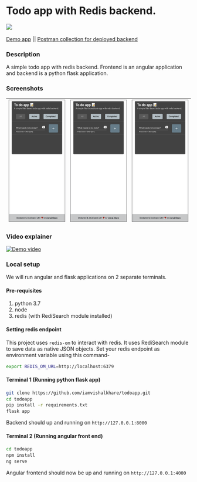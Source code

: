 # Todo app with Redis backend.

![](https://github.com/iamvishalkhare/todoapp/actions/workflows/python-app.yml/badge.svg)

[Demo app](http://13.235.106.236/redis-todo) || 
[Postman collection for deployed backend](https://www.getpostman.com/collections/644a5723b4e630b7c87b)
### Description
A simple todo app with redis backend. Frontend is an angular application and backend is a python flask application.

### Screenshots
| ![image info](./screenshots/1.png)  |  ![image info](./screenshots/1.png) | ![image info](./screenshots/1.png)  |
|---|---|---|

### Video explainer
[![Demo video](https://img.youtube.com/vi/uDytA3TNrNM/0.jpg)](https://www.youtube.com/watch?v=uDytA3TNrNM)
### Local setup
We will run angular and flask applications on 2 separate terminals.

#### Pre-requisites
1. python 3.7
2. node
3. redis (with RediSearch module installed)

#### Setting redis endpoint
This project uses `redis-om` to interact with redis. It uses RediSearch module to save data as native JSON objects.
Set your redis endpoint as environment variable using this command-
```bash
export REDIS_OM_URL=http://localhost:6379
```

#### Terminal 1 (Running python flask app)
```bash
git clone https://github.com/iamvishalkhare/todoapp.git
cd todoapp
pip install -r requirements.txt
flask app
```
Backend should up and running on `http://127.0.0.1:8000`

#### Terminal 2 (Running angular front end)
```bash
cd todoapp
npm install
ng serve
```
Angular frontend should now be up and running on `http://127.0.0.1:4000`



